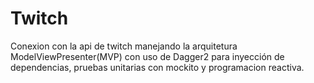 # Twitch

Conexion con la api de twitch manejando la arquitetura ModelViewPresenter(MVP) con uso de Dagger2 para inyección de dependencias, pruebas unitarias con mockito y programacion reactiva.
